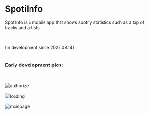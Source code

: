 # SpotiInfo
SpotiInfo is a mobile app that shows spotify statistics such as a top of tracks and artists 

<br><br>
[in development since 2023.08.14]
<br><br>


### Early development pics:
<br><br>
![authorize](https://imgur.com/F95JchQ.jpeg)
<br><br>
![loading](https://imgur.com/OXpG3fF.jpeg)
<br><br>
![mainpage](https://imgur.com/g1ncc8n.jpeg)
<br><br>
